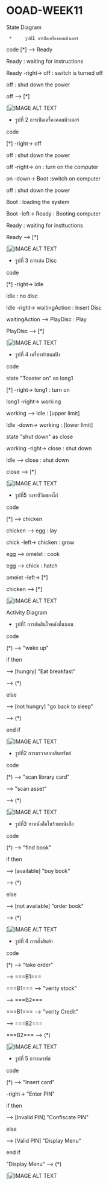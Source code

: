 # OOAD-WEEK11
State Diagram

     *     รูปที่1 การปิดเครื่องคอมพิวเตอร์
 code
[*] --> Ready

Ready : waiting for instructions

Ready -right-> off : switch is turned off

off : shut down the power

off --> [*]


[![IMAGE ALT TEXT](http://www.plantuml.com/plantuml/img/BOqx3e0m34Ftdi8pKY_0m25O4KFL3ysIe3HLnUtvYCM3txEyJJkyNx3ca2xt9MQCG4Pye8Y2k9dsQ2JSVi4h7TMUbPJos6sGnGfgiAwSqrkx7zLkI38OLZDE6La_ybvkq-vk)



   * รูปที่ 2 การเปิดเครื่องคอมพิวเตอร์
   
code

[*] -right-> off

off : shut down the power

off -right-> on : turn on the computer

on -down-> Boot :switch on computer

off : shut down the power

Boot : loading the system

Boot -left-> Ready : Booting computer

Ready : waiting for insttuctions

Ready --> [*]

[![IMAGE ALT TEXT](http://www.plantuml.com/plantuml/img/TSqx3eCm30RWdLDuHie563hq25qHGvG7YGGsIXn5tBvnQClKmPBb_xCzZmke5DV0wW7a_T0A9iYXC5Yg21mS75HTwibDiIak2QKJOsW_2Wj3KBBPq9E8OSeriWdYRlFtoRK26saRSUr1FZEx_KhKvhoyVpbjp-PaAEvt-HjK7NlWAK74p5mCHyBy0QhTcCTbU0C0)


  * รูปที่ 3 การเล่น Disc
  
code

[*] -right-> ldle

ldle : no disc

ldle -right-> waitingAction : Insert Disc

waitingAction --> PlayDisc : Play

PlayDisc --> [*]


[![IMAGE ALT TEXT](http://www.plantuml.com/plantuml/img/YzQALT0joapFAD6rKyX9oKdb0X4ALWfv-GefcSN942vSHNbYPabcNhfZSabcVXvGbMTUSMfHYO8BI2Mgd2vGTK1EOYL82gWGnEI2yq6IqLgnN000)

 * รูปที่ 4 เครื่องทำขนมปัง
 
code

state "Toaster on" as long1

[*] -right-> long1 : turn on

long1 -right-> working

working --> ldle : [upper limit]

ldle -down-> working : [lower limit]

state "shut down" as close

working -right-> close : shut down

ldle --> close : shut down

close --> [*]


[![IMAGE ALT TEXT](http://www.plantuml.com/plantuml/img/RO-n3iCW34HtliBAM8cXQuTyHRSe0seGGQKumaRyVWsaOUc4k7ldiuaDMvYUQ8Xj0emJ68A0qTtLSbj19-zsrdENu06SKnHCzVzb5qnl7vqwNz0riWKhYIKVXumE_kDvLKtK6vOuKXKAM0P4VIlQCqD5srAlW6H7mQ-voJBXWi-AlrPNgYV7VG40)


  * รูปที่5 วงจรชีวิตของไก่

code

[*] --> chicken

chicken --> egg : lay

chick -left-> chicken : grow

egg --> omelet : cook

egg --> chick : hatch

omelet -left-> [*]

chicken --> [*]


[![IMAGE ALT TEXT](http://www.plantuml.com/plantuml/img/YzQALT3LjLD8piXCpaxDuuBIOB7Kz7G5AuMSn4g8g89kJcfQ2K8jK2wzAB-S2wGCf3m_DpKdjGGecfoVdmqNXMYrKiX8B4dEu8AgWPaKhHMBOYE83m00)








Activity Diagram

  * รูปที่1 การตัดสินใจหลังตื่นนอน
  
code

(*) --> "wake up"

if then

--> [hungry] "Eat breakfast"

--> (*)

else

--> [not hungry] "go back to sleep" 

--> (*)

end if


[![IMAGE ALT TEXT](http://www.plantuml.com/plantuml/img/HOjD3a0m44RtFSMNMQd45UoSGYm6KwHDApeYRYz8sBwVehIegXfqi1ViAvd5GMU9vgRjlCTfEpjGmuf-4_QEiz8ZYz8Q2LdUCYR5Lqy9FGyUcf23o4huZpXYSUO2)


* รูปที่2 การตรวจสอบสินทรัพย์

code

(*) --> "scan library card"

--> "scan asset"

--> (*)

[![IMAGE ALT TEXT](http://www.plantuml.com/plantuml/img/qz3ILD3LjLDGAavEp5F8oKmgIYogL4XEB4fHuaA89nONfvP013IqDBcu0000)


* รูปที่3 หาหนังสือในร้านหนังสือ

code

(*) --> "find book"

if       then

--> [available] "buy book"

--> (*)

else

--> [not available] "order book"

--> (*)


[![IMAGE ALT TEXT](http://www.plantuml.com/plantuml/img/qz3ILD3LjLDGIilCIr58oi_FLkBAJ5E0W9ACr3mka6nqObbYPavYKavgh89IKcabL258IaDBaoirfpWLeYullqG1MMr-KKfg4Pfg0000)



* รูปที่ 4 การสั่งสินค้า

code

(*) --> "take order"

--> ===B1===

===B1=== --> "verity stock" 

--> ===B2===

===B1=== --> "verity Credit" 

--> ===B2===

===B2=== --> (*)

[![IMAGE ALT TEXT](http://www.plantuml.com/plantuml/img/qz3ILD3LjLDGAadCJbN8Bqf9BLBY0WdOsjew6G89BXW3egmijIYpf5AXk2G_ELj90QxI2AGIkrBdejIKp19qjJ06MAc6bYO0)


* รูปที่ 5 การกดรหัส

code

(*) --> "Insert card"

-right-> "Enter PIN"

if then

--> [Invalid PIN] "Confiscate PIN"

else

--> [Valid PIN] "Display Menu"

end if

"Display Menu" --> (*)

[![IMAGE ALT TEXT](http://www.plantuml.com/plantuml/img/qz3ILD3LjLDGyimhJYqgKKXEB4fHuj8joapFA049k-QLf1Of17ZwAN5bfYcKPAJcSO6KHtlcbINcPAQ0P68Lb9ppyz8oYvCJIr8XIbDpYbCXwiAGLBba5XVa95Og-ARcbGBLvAKePAPneOg2tQAXfGa0)
